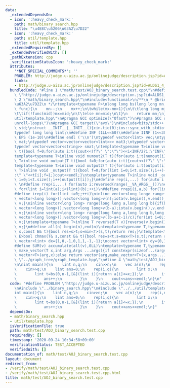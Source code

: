 ```yaml
---
data:
  _extendedDependsOn:
  - icon: ':heavy_check_mark:'
    path: math/binary_search.hpp
    title: "\u4E8C\u5206\u63A2\u7D22"
  - icon: ':heavy_check_mark:'
    path: util/template.hpp
    title: util/template.hpp
  _extendedRequiredBy: []
  _extendedVerifiedWith: []
  _pathExtension: cpp
  _verificationStatusIcon: ':heavy_check_mark:'
  attributes:
    '*NOT_SPECIAL_COMMENTS*': ''
    PROBLEM: http://judge.u-aizu.ac.jp/onlinejudge/description.jsp?id=ALDS1_4_B
    links:
    - http://judge.u-aizu.ac.jp/onlinejudge/description.jsp?id=ALDS1_4_B
  bundledCode: "#line 1 \"math/test/AOJ_binary_search.test.cpp\"\n#define PROBLEM\
    \ \"http://judge.u-aizu.ac.jp/onlinejudge/description.jsp?id=ALDS1_4_B\"\n#line\
    \ 2 \"math/binary_search.hpp\"\n#include<functional>\n/**\n * @brief \u4E8C\u5206\
    \u63A2\u7D22\n */\ntemplate<typename F>\nlong long bs(long long mn,long long mx,F\
    \ func){\n    mn--;\n    mx++;\n\twhile(mx-mn>1){\n\t\tlong long mid=(mn+mx)/2;\n\
    \t\tif(!func(mid))mx=mid;\n\t\telse mn=mid;\n\t}\n    return mn;\n}\n#line 2 \"\
    util/template.hpp\"\n#pragma GCC optimize(\"Ofast\")\n#pragma GCC optimize(\"\
    unroll-loops\")\n#pragma GCC target(\"avx\")\n#include<bits/stdc++.h>\nusing namespace\
    \ std;\nstruct __INIT__{__INIT__(){cin.tie(0);ios::sync_with_stdio(false);cout<<fixed<<setprecision(15);}}__INIT__;\n\
    typedef long long lint;\n#define INF (1LL<<60)\n#define IINF (1<<30)\n#define\
    \ EPS (1e-10)\n#define endl ('\\n')\ntypedef vector<lint> vec;\ntypedef vector<vector<lint>>\
    \ mat;\ntypedef vector<vector<vector<lint>>> mat3;\ntypedef vector<string> svec;\n\
    typedef vector<vector<string>> smat;\ntemplate<typename T>inline void numout(T\
    \ t){bool f=0;for(auto i:t){cout<<(f?\" \":\"\")<<i<INF/2?i:\"INF\";f=1;}cout<<endl;}\n\
    template<typename T>inline void numout2(T t){for(auto i:t)numout(i);}\ntemplate<typename\
    \ T>inline void output(T t){bool f=0;for(auto i:t){cout<<(f?\" \":\"\")<<i;f=1;}cout<<endl;}\n\
    template<typename T>inline void output2(T t){for(auto i:t)output(i);}\ntemplate<typename\
    \ T>inline void _output(T t){bool f=0;for(lint i=0;i<t.size();i++){cout<<f?\"\"\
    :\" \"<<t[i];f=1;}cout<<endl;}\ntemplate<typename T>inline void _output2(T t){for(lint\
    \ i=0;i<t.size();i++)output(t[i]);}\n#define rep(i,...) for(auto i:range(__VA_ARGS__))\
    \ \n#define rrep(i,...) for(auto i:reversed(range(__VA_ARGS__)))\n#define repi(i,a,b)\
    \ for(lint i=lint(a);i<(lint)(b);++i)\n#define rrepi(i,a,b) for(lint i=lint(b)-1;i>=lint(a);--i)\n\
    #define irep(i) for(lint i=0;;++i)\ninline vector<long long> range(long long n){if(n<=0)return\
    \ vector<long long>();vector<long long>v(n);iota(v.begin(),v.end(),0LL);return\
    \ v;}\ninline vector<long long> range(long long a,long long b){if(b<=a)return\
    \ vector<long long>();vector<long long>v(b-a);iota(v.begin(),v.end(),a);return\
    \ v;}\ninline vector<long long> range(long long a,long long b,long long c){if((b-a+c-1)/c<=0)return\
    \ vector<long long>();vector<long long>v((b-a+c-1)/c);for(int i=0;i<(int)v.size();++i)v[i]=i?v[i-1]+c:a;return\
    \ v;}\ntemplate<typename T>inline T reversed(T v){reverse(v.begin(),v.end());return\
    \ v;}\n#define all(n) begin(n),end(n)\ntemplate<typename T,typename E>bool chmin(T&\
    \ s,const E& t){bool res=s>t;s=min<T>(s,t);return res;}\ntemplate<typename T,typename\
    \ E>bool chmax(T& s,const E& t){bool res=s<t;s=max<T>(s,t);return res;}\nconst\
    \ vector<lint> dx={1,0,-1,0,1,1,-1,-1};\nconst vector<lint> dy={0,1,0,-1,1,-1,1,-1};\n\
    #define SUM(v) accumulate(all(v),0LL)\ntemplate<typename T,typename ...Args>auto\
    \ make_vector(T x,int arg,Args ...args){if constexpr(sizeof...(args)==0)return\
    \ vector<T>(arg,x);else return vector(arg,make_vector<T>(x,args...));}\n//#include\
    \ \"../graph_tree/graph_template.hpp\"\n#line 4 \"math/test/AOJ_binary_search.test.cpp\"\
    \n\nint main(){\n    lint n,q;\n    cin>>n;\n    vec a(n);\n    rep(i,n)cin>>a[i];\n\
    \    cin>>q;\n    lint ans=0;\n    rep(i,q){\n        lint x;\n        cin>>x;\n\
    \        lint t=bs(0,n-1,[&](lint i){return a[i]<=x;});\n        if(t!=-1&&a[t]==x){\n\
    \            ans++;\n        }\n    }\n    cout<<ans<<endl;\n}\n"
  code: "#define PROBLEM \"http://judge.u-aizu.ac.jp/onlinejudge/description.jsp?id=ALDS1_4_B\"\
    \n#include \"../binary_search.hpp\"\n#include \"../../util/template.hpp\"\n\n\
    int main(){\n    lint n,q;\n    cin>>n;\n    vec a(n);\n    rep(i,n)cin>>a[i];\n\
    \    cin>>q;\n    lint ans=0;\n    rep(i,q){\n        lint x;\n        cin>>x;\n\
    \        lint t=bs(0,n-1,[&](lint i){return a[i]<=x;});\n        if(t!=-1&&a[t]==x){\n\
    \            ans++;\n        }\n    }\n    cout<<ans<<endl;\n}"
  dependsOn:
  - math/binary_search.hpp
  - util/template.hpp
  isVerificationFile: true
  path: math/test/AOJ_binary_search.test.cpp
  requiredBy: []
  timestamp: '2020-09-24 10:34:58+09:00'
  verificationStatus: TEST_ACCEPTED
  verifiedWith: []
documentation_of: math/test/AOJ_binary_search.test.cpp
layout: document
redirect_from:
- /verify/math/test/AOJ_binary_search.test.cpp
- /verify/math/test/AOJ_binary_search.test.cpp.html
title: math/test/AOJ_binary_search.test.cpp
---
```

